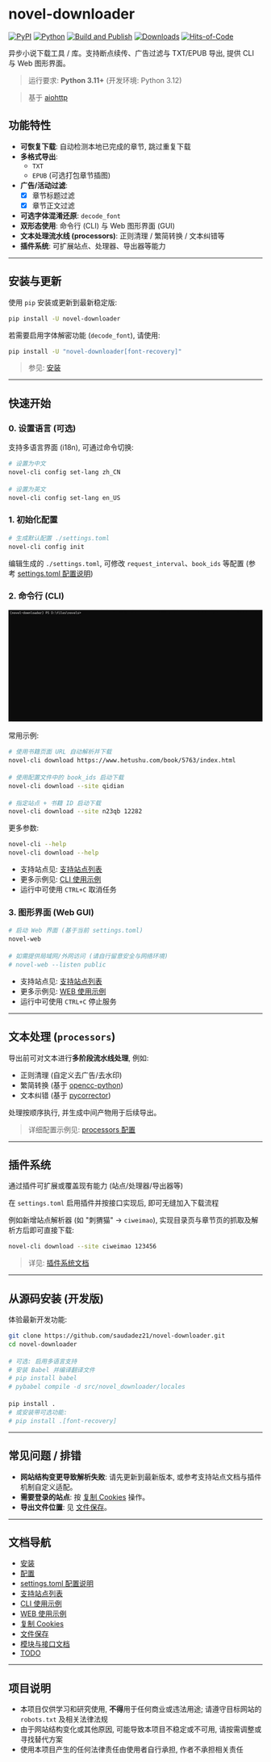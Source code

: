 # novel-downloader

[![PyPI](https://img.shields.io/pypi/v/novel-downloader.svg)](https://pypi.org/project/novel-downloader/)
[![Python](https://img.shields.io/pypi/pyversions/novel-downloader.svg)](https://www.python.org/downloads/)
[![Build and Publish](https://github.com/saudadez21/novel-downloader/actions/workflows/release.yml/badge.svg?branch=main)](https://github.com/saudadez21/novel-downloader/actions/workflows/release.yml)
[![Downloads](https://img.shields.io/pypi/dm/novel-downloader.svg)](https://pypistats.org/packages/novel-downloader)
[![Hits-of-Code](https://hitsofcode.com/github/saudadez21/novel-downloader?branch=main&label=Hits-of-Code)](https://hitsofcode.com/github/saudadez21/novel-downloader/view?branch=main&label=Hits-of-Code)

异步小说下载工具 / 库。支持断点续传、广告过滤与 TXT/EPUB 导出, 提供 CLI 与 Web 图形界面。

> 运行要求: **Python 3.11+** (开发环境: Python 3.12)

> 基于 [aiohttp](https://github.com/aio-libs/aiohttp)

## 功能特性

* **可恢复下载**: 自动检测本地已完成的章节, 跳过重复下载
* **多格式导出**:
  * `TXT`
  * `EPUB` (可选打包章节插图)
* **广告/活动过滤**:
  * [x] 章节标题过滤
  * [x] 章节正文过滤
* **可选字体混淆还原**: `decode_font`
* **双形态使用**: 命令行 (CLI) 与 Web 图形界面 (GUI)
* **文本处理流水线 (processors)**: 正则清理 / 繁简转换 / 文本纠错等
* **插件系统**: 可扩展站点、处理器、导出器等能力

---

## 安装与更新

使用 `pip` 安装或更新到最新稳定版:

```bash
pip install -U novel-downloader
```

若需要启用字体解密功能 (`decode_font`), 请使用:

```bash
pip install -U "novel-downloader[font-recovery]"
```

> 参见: [安装](docs/1-installation.md)

---

## 快速开始

### 0. 设置语言 (可选)

支持多语言界面 (i18n), 可通过命令切换:

```bash
# 设置为中文
novel-cli config set-lang zh_CN

# 设置为英文
novel-cli config set-lang en_US
```

### 1. 初始化配置

```bash
# 生成默认配置 ./settings.toml
novel-cli config init
```

编辑生成的 `./settings.toml`, 可修改 `request_interval`、`book_ids` 等配置 (参考 [settings.toml 配置说明](docs/3-settings-schema.md))

### 2. 命令行 (CLI)

![cli_download](./docs/images/cli_download.gif)

常用示例:

```bash
# 使用书籍页面 URL 自动解析并下载
novel-cli download https://www.hetushu.com/book/5763/index.html

# 使用配置文件中的 book_ids 启动下载
novel-cli download --site qidian

# 指定站点 + 书籍 ID 启动下载
novel-cli download --site n23qb 12282
```

更多参数:

```bash
novel-cli --help
novel-cli download --help
```

* 支持站点见: [支持站点列表](docs/4-supported-sites.md)
* 更多示例见: [CLI 使用示例](docs/5-cli-usage-examples.md)
* 运行中可使用 `CTRL+C` 取消任务

### 3. 图形界面 (Web GUI)

```bash
# 启动 Web 界面 (基于当前 settings.toml)
novel-web

# 如需提供局域网/外网访问 (请自行留意安全与网络环境)
# novel-web --listen public
```

* 支持站点见: [支持站点列表](docs/4-supported-sites.md)
* 更多示例见: [WEB 使用示例](docs/6-web-usage-examples.md)
* 运行中可使用 `CTRL+C` 停止服务

---

## 文本处理 (`processors`)

导出前可对文本进行**多阶段流水线处理**, 例如:

* 正则清理 (自定义去广告/去水印)
* 繁简转换 (基于 [opencc-python](https://github.com/yichen0831/opencc-python))
* 文本纠错 (基于 [pycorrector](https://github.com/shibing624/pycorrector))

处理按顺序执行, 并生成中间产物用于后续导出。

> 详细配置示例见: [processors 配置](./docs/3-settings-schema.md#processors-配置)

---

## 插件系统

通过插件可扩展或覆盖现有能力 (站点/处理器/导出器等)

在 `settings.toml` 启用插件并按接口实现后, 即可无缝加入下载流程

例如新增站点解析器 (如 "刺猬猫" -> `ciweimao`), 实现目录页与章节页的抓取及解析方后即可直接下载:

```bash
novel-cli download --site ciweimao 123456
```

> 详见: [插件系统文档](./docs/plugins.md)

---

## 从源码安装 (开发版)

体验最新开发功能:

```bash
git clone https://github.com/saudadez21/novel-downloader.git
cd novel-downloader

# 可选: 启用多语言支持
# 安装 Babel 并编译翻译文件
# pip install babel
# pybabel compile -d src/novel_downloader/locales

pip install .
# 或安装带可选功能:
# pip install .[font-recovery]
```

---

## 常见问题 / 排错

* **网站结构变更导致解析失败**: 请先更新到最新版本, 或参考支持站点文档与插件机制自定义适配。
* **需要登录的站点**: 按 [复制 Cookies](docs/copy-cookies.md) 操作。
* **导出文件位置**: 见 [文件保存](docs/file-saving.md)。

---

## 文档导航

* [安装](docs/1-installation.md)
* [配置](docs/2-configuration.md)
* [settings.toml 配置说明](docs/3-settings-schema.md)
* [支持站点列表](docs/4-supported-sites.md)
* [CLI 使用示例](docs/5-cli-usage-examples.md)
* [WEB 使用示例](docs/6-web-usage-examples.md)
* [复制 Cookies](docs/copy-cookies.md)
* [文件保存](docs/file-saving.md)
* [模块与接口文档](docs/api/README.md)
* [TODO](docs/todo.md)

---

## 项目说明

* 本项目仅供学习和研究使用, **不得**用于任何商业或违法用途; 请遵守目标网站的 `robots.txt` 及相关法律法规
* 由于网站结构变化或其他原因, 可能导致本项目不稳定或不可用, 请按需调整或寻找替代方案
* 使用本项目产生的任何法律责任由使用者自行承担, 作者不承担相关责任

